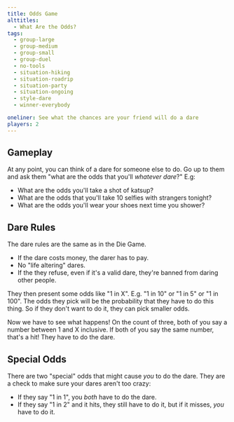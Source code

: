 ```yaml
---
title: Odds Game
alttitles:
  - What Are the Odds?
tags:
  - group-large
  - group-medium
  - group-small
  - group-duel
  - no-tools
  - situation-hiking
  - situation-roadrip
  - situation-party
  - situation-ongoing
  - style-dare
  - winner-everybody

oneliner: See what the chances are your friend will do a dare
players: 2
---
```

## Gameplay
At any point, you can think of a dare for someone else to do. Go up to them and ask them "what are the odds that you'll _whatever dare_?" E.g:

* What are the odds you'll take a shot of katsup?
* What are the odds that you'll take 10 selfies with strangers tonight?
* What are the odds you'll wear your shoes next time you shower?

## Dare Rules
The dare rules are the same as in the Die Game.
* If the dare costs money, the darer has to pay.
* No "life altering" dares.
* If the they refuse, even if it's a valid dare, they're banned from daring other people.

They then present some odds like "1 in X". E.g. "1 in 10" or "1 in 5" or "1 in 100". The odds they pick will be the probability that they have to do this thing. So if they don't want to do it, they can pick smaller odds.

Now we have to see what happens! On the count of three, both of you say a number between 1 and X inclusive. If both of you say the same number, that's a hit! They have to do the dare.

## Special Odds
There are two "special" odds that might cause _you_ to do the dare. They are a check to make sure your dares aren't too crazy:

* If they say "1 in 1", you _both_ have to do the dare.
* If they say "1 in 2" and it hits, they still have to do it, but if it misses, _you_ have to do it.
